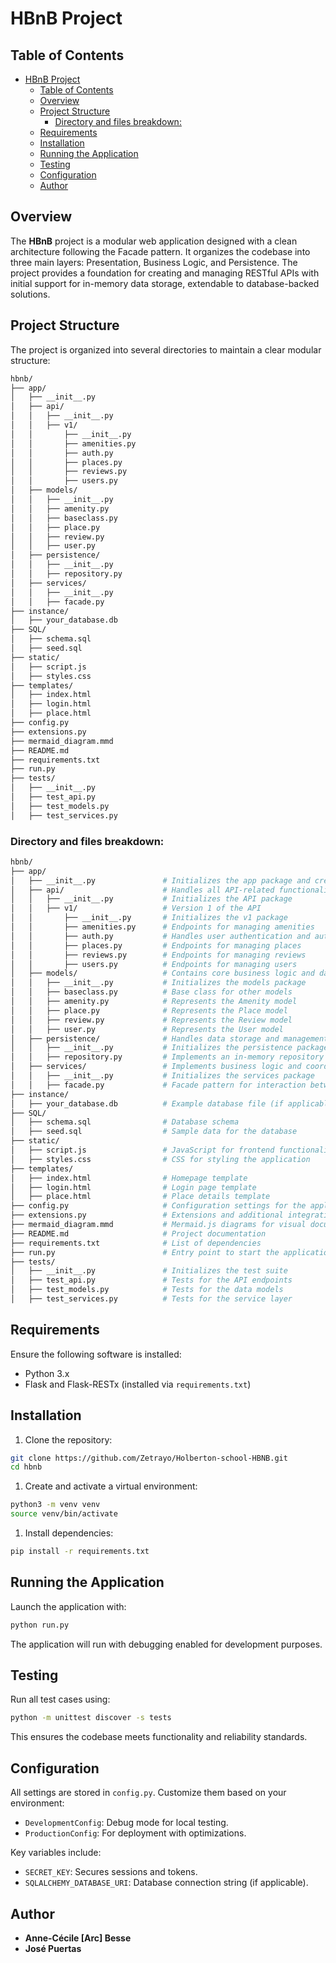 # HBnB Project

## Table of Contents
- [HBnB Project](#hbnb-project)
  - [Table of Contents](#table-of-contents)
  - [Overview](#overview)
  - [Project Structure](#project-structure)
    - [Directory and files breakdown:](#directory-and-files-breakdown)
  - [Requirements](#requirements)
  - [Installation](#installation)
  - [Running the Application](#running-the-application)
  - [Testing](#testing)
  - [Configuration](#configuration)
  - [Author](#author)

## Overview

The **HBnB** project is a modular web application designed with a clean architecture following the Facade pattern. It organizes the codebase into three main layers: Presentation, Business Logic, and Persistence. The project provides a foundation for creating and managing RESTful APIs with initial support for in-memory data storage, extendable to database-backed solutions.

## Project Structure

The project is organized into several directories to maintain a clear modular structure:

```bash
hbnb/
├── app/
│   ├── __init__.py
│   ├── api/
│   │   ├── __init__.py
│   │   ├── v1/
│   │       ├── __init__.py
│   │       ├── amenities.py
│   │       ├── auth.py
│   │       ├── places.py
│   │       ├── reviews.py
│   │       ├── users.py
│   ├── models/
│   │   ├── __init__.py
│   │   ├── amenity.py
│   │   ├── baseclass.py
│   │   ├── place.py
│   │   ├── review.py
│   │   ├── user.py
│   ├── persistence/
│   │   ├── __init__.py
│   │   ├── repository.py
│   ├── services/
│   │   ├── __init__.py
│   │   ├── facade.py
├── instance/
│   ├── your_database.db
├── SQL/
│   ├── schema.sql
│   ├── seed.sql
├── static/
│   ├── script.js
│   ├── styles.css
├── templates/
│   ├── index.html
│   ├── login.html
│   ├── place.html
├── config.py
├── extensions.py
├── mermaid_diagram.mmd
├── README.md
├── requirements.txt
├── run.py
├── tests/
│   ├── __init__.py
│   ├── test_api.py
│   ├── test_models.py
│   ├── test_services.py
```

### Directory and files breakdown:

```bash
hbnb/
├── app/
│   ├── __init__.py               # Initializes the app package and creates the Flask app instance
│   ├── api/                      # Handles all API-related functionalities
│   │   ├── __init__.py           # Initializes the API package
│   │   ├── v1/                   # Version 1 of the API
│   │       ├── __init__.py       # Initializes the v1 package
│   │       ├── amenities.py      # Endpoints for managing amenities
│   │       ├── auth.py           # Handles user authentication and authorization
│   │       ├── places.py         # Endpoints for managing places
│   │       ├── reviews.py        # Endpoints for managing reviews
│   │       ├── users.py          # Endpoints for managing users
│   ├── models/                   # Contains core business logic and data models
│   │   ├── __init__.py           # Initializes the models package
│   │   ├── baseclass.py          # Base class for other models
│   │   ├── amenity.py            # Represents the Amenity model
│   │   ├── place.py              # Represents the Place model
│   │   ├── review.py             # Represents the Review model
│   │   ├── user.py               # Represents the User model
│   ├── persistence/              # Handles data storage and management
│   │   ├── __init__.py           # Initializes the persistence package
│   │   ├── repository.py         # Implements an in-memory repository
│   ├── services/                 # Implements business logic and coordination
│   │   ├── __init__.py           # Initializes the services package
│   │   ├── facade.py             # Facade pattern for interaction between layers
├── instance/
│   ├── your_database.db          # Example database file (if applicable)
├── SQL/
│   ├── schema.sql                # Database schema
│   ├── seed.sql                  # Sample data for the database
├── static/
│   ├── script.js                 # JavaScript for frontend functionality
│   ├── styles.css                # CSS for styling the application
├── templates/
│   ├── index.html                # Homepage template
│   ├── login.html                # Login page template
│   ├── place.html                # Place details template
├── config.py                     # Configuration settings for the application
├── extensions.py                 # Extensions and additional integrations
├── mermaid_diagram.mmd           # Mermaid.js diagrams for visual documentation
├── README.md                     # Project documentation
├── requirements.txt              # List of dependencies
├── run.py                        # Entry point to start the application
├── tests/
│   ├── __init__.py               # Initializes the test suite
│   ├── test_api.py               # Tests for the API endpoints
│   ├── test_models.py            # Tests for the data models
│   ├── test_services.py          # Tests for the service layer
```

## Requirements

Ensure the following software is installed:
- Python 3.x
- Flask and Flask-RESTx (installed via `requirements.txt`)

## Installation

1. Clone the repository:

```bash
git clone https://github.com/Zetrayo/Holberton-school-HBNB.git
cd hbnb
```

1. Create and activate a virtual environment:

``` bash
python3 -m venv venv
source venv/bin/activate
```

1. Install dependencies:

``` bash
pip install -r requirements.txt
```

## Running the Application

Launch the application with:

```bash
python run.py
```
The application will run with debugging enabled for development purposes.

## Testing

Run all test cases using:

```bash
python -m unittest discover -s tests
```
This ensures the codebase meets functionality and reliability standards.

## Configuration

All settings are stored in `config.py`. Customize them based on your environment:
- `DevelopmentConfig`: Debug mode for local testing.
- `ProductionConfig`: For deployment with optimizations.

Key variables include:
- `SECRET_KEY`: Secures sessions and tokens.
- `SQLALCHEMY_DATABASE_URI`: Database connection string (if applicable).

## Author

- **Anne-Cécile [Arc] Besse**
- **José Puertas**

